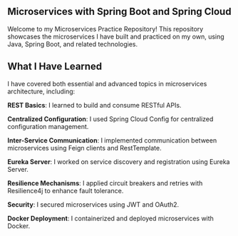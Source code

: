 Microservices with Spring Boot and Spring Cloud
------------------------------------------------------------

Welcome to my Microservices Practice Repository! This repository showcases the microservices I have built and practiced on my own, using Java, Spring Boot, and related technologies.

What I Have Learned
------------------------------
I have covered both essential and advanced topics in microservices architecture, including:

**REST Basics**: I learned to build and consume RESTful APIs.

**Centralized Configuration**: I used Spring Cloud Config for centralized configuration management.

**Inter-Service Communication**: I implemented communication between microservices using Feign clients and RestTemplate.

**Eureka Server**: I worked on service discovery and registration using Eureka Server.

**Resilience Mechanisms**: I applied circuit breakers and retries with Resilience4j to enhance fault tolerance.

**Security**: I secured microservices using JWT and OAuth2.

**Docker Deployment**: I containerized and deployed microservices with Docker.
